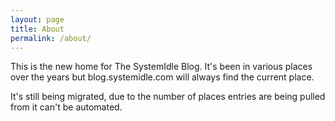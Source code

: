 ```yaml
---
layout: page
title: About
permalink: /about/
---
```


This is the new home for The SystemIdle Blog.  It's been in various places over the years but blog.systemidle.com will always find the current place.  

It's still being migrated, due to the number of places entries are being pulled from it can't be automated.

